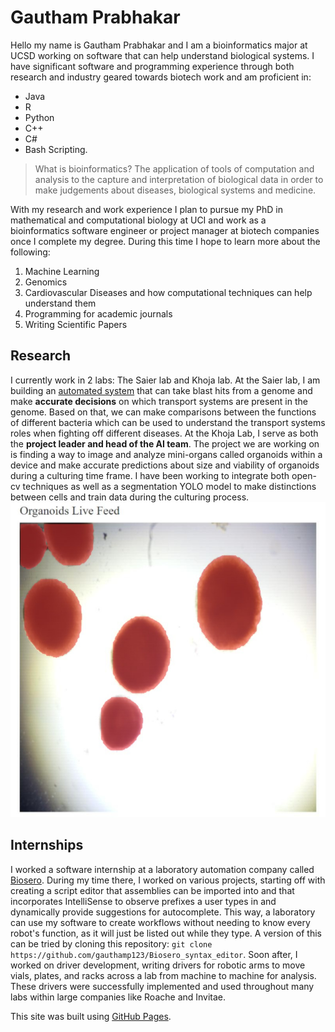 [](gautham_pic.png)
# Gautham Prabhakar
Hello my name is Gautham Prabhakar and I am a bioinformatics major at UCSD working on software that can help understand biological systems. I have significant software and programming experience through both research and industry geared towards biotech work and am proficient in:
- Java
- R
- Python
- C++
- C#
- Bash Scripting.

> What is bioinformatics?
> The application of tools of computation and analysis to the capture and interpretation of biological data in order to make judgements about diseases, biological systems and medicine. 

With my research and work experience I plan to pursue my PhD in mathematical and computational biology at UCI and work as a bioinformatics software engineer or project manager at biotech companies once I complete my degree. During this time I hope to learn more about the following:
1. Machine Learning
2. Genomics
3. Cardiovascular Diseases and how computational techniques can help understand them
4. Programming for academic journals
5. Writing Scientific Papers

## Research
I currently work in 2 labs: The Saier lab and Khoja lab. At the Saier lab, I am building an [automated system](https://github.com/gauthamp123/microbiome_project) that can take blast hits from a genome and make **accurate decisions** on which transport systems are present in the genome. Based on that, we can make comparisons between the functions of different bacteria which can be used to understand the transport systems roles when fighting off different diseases. At the Khoja Lab, I serve as both the **project leader and head of the AI team**. The project we are working on is finding a way to image and analyze mini-organs called organoids within a device and make accurate predictions about size and viability of organoids during a culturing time frame. I have been working to integrate both open-cv techniques as well as a segmentation YOLO model to make distinctions between cells and train data during the culturing process. 
![Screenshot of an experiment ran to segment organoids in order to calculate size and shape.](organoid_img.png)

## Internships
I worked a software internship at a laboratory automation company called [Biosero](https://biosero.com/). During my time there, I worked on various projects, starting off with creating a script editor that assemblies can be imported into and that incorporates IntelliSense to observe prefixes a user types in and dynamically provide suggestions for autocomplete. This way, a laboratory can use my software to create workflows without needing to know every robot's function, as it will just be listed out while they type. A version of this can be tried by cloning this repository: `git clone https://github.com/gauthamp123/Biosero_syntax_editor`. Soon after, I worked on driver development, writing drivers for robotic arms to move vials, plates, and racks across a lab from machine to machine for analysis. These drivers were successfully implemented and used throughout many labs within large companies like Roache and Invitae.  

This site was built using [GitHub Pages](https://pages.github.com/).